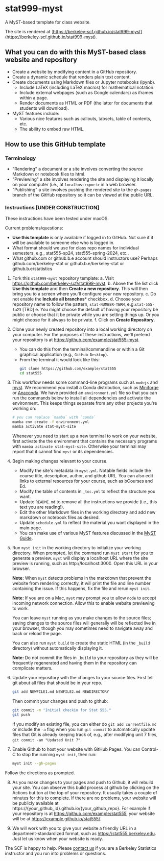 # stat999-myst

A MyST-based template for class website.

The site is rendered at [https://berkeley-scf.github.io/stat999-myst](https://berkeley-scf.github.io/stat999-myst).

## What you can do with this MyST-based class website and repository

- Create a website by modifying content in a GitHub repository.
- Create a dynamic schedule that renders plain text content.
- Create documents using Markdown files or Jupyter notebooks (ipynb).
   - Include LaTeX (including LaTeX macros) for mathematical notation.
   - Include external webpages (such as Google calendars) as iframes within a page.
   - Render documents as HTML or PDF (the latter for documents that students will download).
- MyST features include:
   - Various nice features such as callouts, tabsets, table of contents, etc.
   - The ability to embed raw HTML.


## How to use this GitHub template

### Terminology

- "Rendering" a document or a site involves converting the *source* Markdown or notebook files to html.
- "Previewing" a site involves rendering the site and displaying it locally on your computer (i.e., at `localhost:<port>` in a web browser.
- "Publishing" a site involves pushing the rendered site to the `gh-pages` branch of the GitHub repository so it can be viewed at the public URL.

### Instructions [UNDER CONSTRUCTION]

These instructions have been tested under macOS.

Current problems/questions:
  - **Use this template** is only available if logged in to GitHub. Not sure if it will be available to someone else who is logged in.
  - What format should we use for class repo names for individual semesters, e.g., stat555-sp24, stat555-spring-2024, etc..
  - What github.com or github.b.e account should instructors use? Perhaps github.com/berkeley-stat or github.b.e/berkeley-stat or github.b.e/statistics

1. Fork this `stat999-myst` repository template:
   a. Visit https://github.com/berkeley-scf/stat999-myst.
   b. Above the file list click **Use this template** and then **Create a new repository**. This will then bring you to a screen where you'll configure your new repository.
   c. Do not enable the **Include all branches*** checkbox.
   d. Choose your repository name to follow the pattern, `stat-NUMBER-TERM`, e.g.`stat-555-fa23` [TBD]
   e. You might choose the default of having your repository be public or choose that it be private while you are setting things up. Or you might choose for it always to be private.
   f. Click on **Create Repository**.

2. Clone your newly created repository into a local working directory on your computer. For the purposes of these instructions, we'll pretend your repository is at https://github.com/example/stat555-myst.
   - You can do this from the terminal/commandline or within a Git graphical application (e.g., `GitHub Desktop`).
   - From the terminal it would look like this:
     ```bash
     git clone https://github.com/example/stat555
     cd stat555
     ```

3. This workflow needs some command-line programs such as `nodejs` and [myst](https://mystmd.org/guide/quickstart). We recommend you install a Conda distribution, such as [Miniforge](https://github.com/conda-forge/miniforge) or [Anaconda](https://www.anaconda.com/download#downloads). We have provided an `environment.yml` file so that you can run the commands below to install all dependencies and activate the environment. This keeps things separate from any other projects you're working on:
     ```bash
     # you can replace `mamba` with `conda`
     mamba env create -f environment.yml
     mamba activate stat-myst-site
     ```

   Whenever you need to start up a new terminal to work on your website, first activate the the environment that contains the necessary programs with `mamba activate stat-myst-site`. Otherwise your terminal may report that it cannot find `myst` or its dependencies.


4. Begin making changes relevant to your course.
   - Modify the site's metadata in `myst.yml`. Notable fields include the course title, description, author, and github URL. You can also edit links to external resources for your course, such as bCourses and Ed.
   - Modify the table of contents in `_toc.yml` to reflect the structure you want.
   - Update `README.md` to remove all the instructions we provide (i.e., this text you are reading!).
   - Edit the other Markdown files in the working directory and add new markdown or notebook files as desired.
   - Update `schedule.yml` to reflect the material you want displayed in the main page.
   - You can make use of various MyST features discussed in the [MyST Guide](https://mystmd.org/guide).

5. Run `myst init` in the working directory to initialize your working directory. When prompted, let the command run `myst start` for you to generate a preview. `myst` will display a localhost URL where the site preview is running, such as http://localhost:3000. Open this URL in your browser.

   **Note:** When `myst` detects problems in the markdown that prevent the website from rendering correctly, it will print the file and line number containing the issue. If this happens, fix the file and rerun `myst init`.

   **Note:** If you are on a Mac, `myst` may prompt you to allow `node` to accept incoming network connection. Allow this to enable website previewing to work.

   You can leave `myst` running as you make changes to the source files; saving changes to the source files will generally will be reflected live in your browser, though you may sometimes need to navigate away and back or reload the page.

   You can also run `myst build` to create the static HTML (in the `_build` directory) without automatically displaying it.

   **Note:** Do not commit the files in `_build` to your repository as they will be frequently regenerated and having them in the repository can complicate matters.

6. Update your repository with the changes to your source files. First tell git about all files that should be in your repo.

   ```bash
   git add NEWFILE1.md NEWFILE2.md NEWDIRECTORY
   ```

   Then commit your changes and push to github:
   ```bash
   git commit -m "Initial checkin for Stat 555."
   git push
   ```

    If you modify an existing file, you can either do `git add currentfile.md` or include the `-a` flag when you run `git commit` to automatically update files that Git is already keeping track of, e.g., after modifying unit 7 files, `git commit -am "Updated Unit 7"`.


7. Enable Github to host your website with GitHub Pages. You can Control-C to stop the running `myst init`, then run:

   ```bash
   myst init --gh-pages
   ```
Follow the directions as prompted.

8. As you make changes to your pages and push to Github, it will rebuild your site. You can observe this build process at github by clicking on the Actions but ton at the top of your repository. It usually takes a couple of minutes for this to complete. If there are no problems, your website will be publicly available at https://{your_github_id}.github.io/{your_github_repo}. For example if your repository is at https://github.com/example/stat555, your website will be at https://example.github.io/stat555/.

9. We will work with you to give your website a friendly URL in a department-standardized format, such as https://stat555.berkeley.edu. Just let us know when your website is ready.

The SCF is happy to help. Please [contact us](https://statistics.berkeley.edu/computing/how-get-help) if you are a Berkeley Statistics instructor and you run into problems or questions.
